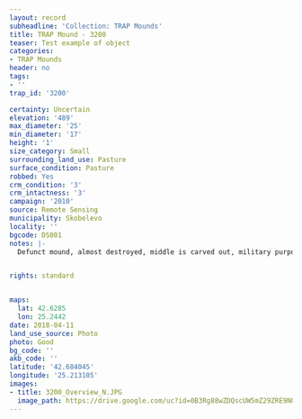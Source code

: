 ```yaml
---
layout: record
subheadline: 'Collection: TRAP Mounds'
title: TRAP Mound - 3200
teaser: Test example of object
categories:
- TRAP Mounds
header: no
tags:
- ''
trap_id: '3200'

certainty: Uncertain
elevation: '489'
max_diameter: '25'
min_diameter: '17'
height: '1'
size_category: Small
surrounding_land_use: Pasture
surface_condition: Pasture
robbed: Yes
crm_condition: '3'
crm_intactness: '3'
campaign: '2010'
source: Remote Sensing
municipality: Skobelevo
locality: ''
bgcode: DS001
notes: |-
  Defunct mound, almost destroyed, middle is carved out, military purpose ?.


rights: standard


maps:
  lat: 42.6285
  lon: 25.2442
date: 2018-04-11
land_use_source: Photo
photo: Good
bg_code: ''
akb_code: ''
latitude: '42.684045'
longitude: '25.213105'
images:
- title: 3200_Overview_N.JPG
  image_path: https://drive.google.com/uc?id=0B3Rg88wZDQscUW5mZ29ZRE9NOGM
---
```

